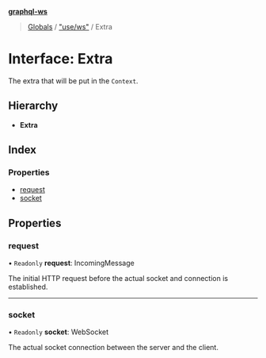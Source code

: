 **[graphql-ws](../README.md)**

> [Globals](../README.md) / ["use/ws"](../modules/_use_ws_.md) / Extra

# Interface: Extra

The extra that will be put in the `Context`.

## Hierarchy

* **Extra**

## Index

### Properties

* [request](_use_ws_.extra.md#request)
* [socket](_use_ws_.extra.md#socket)

## Properties

### request

• `Readonly` **request**: IncomingMessage

The initial HTTP request before the actual
socket and connection is established.

___

### socket

• `Readonly` **socket**: WebSocket

The actual socket connection between the server and the client.
